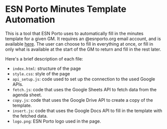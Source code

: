 # ESN Porto Minutes Template Automation

This is a tool that ESN Porto uses to automatically fill in the minutes template for a given GM. It requires an @esnporto.org email account, and is available [here](https://esnporto-minutes.web.app). The user can choose to fill in everything at once, or fill in only what is available at the start of the GM to return and fill in the rest later.

Here's a brief description of each file:
- `index.html`: structure of the page
- `style.css`: style of the page
- `api_setup.js`: code used to set up the connection to the used Google APIs.
- `fetch.js`: code that uses the Google Sheets API to fetch data from the agenda sheet.
- `copy.js`: code that uses the Google Drive API to create a copy of the template.
- `insert.js`: code that uses the Google Docs API to fill in the template with the fetched data.
- `logo.png`: ESN Porto logo used in the page.
